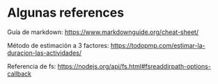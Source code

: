 # Algunas references

Guía de markdown: https://www.markdownguide.org/cheat-sheet/

Método de estimación a 3 factores: https://todopmp.com/estimar-la-duracion-las-actividades/

Referencia de fs: https://nodejs.org/api/fs.html#fsreaddirpath-options-callback
